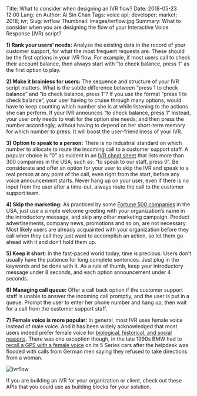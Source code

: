 Title: What to consider when designing an IVR flow?
Date: 2018-05-23 12:00
Lang: en
Author: Ai Sin Chan
Tags: voice api; developer; market; 2018; ivr;
Slug: ivrflow
Thumbnail: images/ivrflow.jpg
Summary: What to consider when you are designing the flow of your Interactive Voice Response (IVR) script?


**1) Rank your users’ needs:** Analyze the existing data in the record of your customer support, for what the most frequent requests are. These should be the first options in your IVR flow. For example, if most users call to check their account balance, then always start with “to check balance, press 1” as the first option to play.

**2) Make it brainless for users:** The sequence and structure of your IVR script matters. What is the subtle difference between “press 1 to check balance” and “to check balance, press 1”? If you use the format “press 1 to check balance”, your user having to cruise through many options, would have to keep counting which number she is at while listening to the actions she can perform. If your IVR announces “to check balance, press 1” instead, your user only needs to wait for the option she needs, and then press the number accordingly, without having to depend on her short-term memory for which number to press. It will boost the user-friendliness of your IVR.

**3) Option to speak to a person:** There is no industrial standard on which number to allocate to route the incoming call to a customer support staff. A popular choice is “0” as evident in an [IVR cheat sheet](https://whatis.techtarget.com/reference/Bypass-IVRS-Talk-to-a-real-person-cheatsheet) that lists more than 300 companies in the USA, such as: “to speak to our staff, press 0”. Be considerate and offer an option for your user to skip the IVR and speak to a real person at any point of the call, even right from the start, before any voice announcement starts. Never hang up on your user, even if there is no input from the user after a time-out, always route the call to the customer support team.

**4) Skip the marketing:** As practiced by some [Fortune 500 companies](https://www.softwareadvice.com/voip/industryview/ivr-design-tips-report-2014/) in the USA, just use a simple welcome greeting with your organization’s name in the introductory message, and skip any other marketing campaign. Product advertisements, company news, promotions and so on, are not necessary. Most likely users are already acquainted with your organization before they call when they call they just want to accomplish an action, so let them go ahead with it and don’t hold them up.

**5) Keep it short:** In the fast-paced world today, time is precious. Users don’t usually have the patience for long complete sentences. Just plug in the keywords and be done with it. As a rule of thumb, keep your introductory message under 8 seconds, and each option announcement under 4 seconds.

**6) Managing call queue:** Offer a call back option if the customer support staff is unable to answer the incoming call promptly, and the user is put in a queue. Prompt the user to enter her phone number and hang up, then wait for a call from the customer support staff.

**7) Female voice is more popular:** In general, most IVR uses female voice instead of male voice. And it has been widely acknowledged that most users indeed prefer female voice for [biological, historical, and social reasons](https://edition.cnn.com/2011/10/21/tech/innovation/female-computer-voices/). There was one exception though, in the late 1990s BMW had to [recall a GPS with a female voice](https://www.npr.org/templates/story/story.php?storyId=129629756) on its 5 Series cars after the helpdesk was flooded with calls from German men saying they refused to take directions from a woman.

![ivrflow](/images/ivrflow.jpg)

If you are building an IVR for your organization or client, check out these APIs that you could use as building blocks for your solution.

